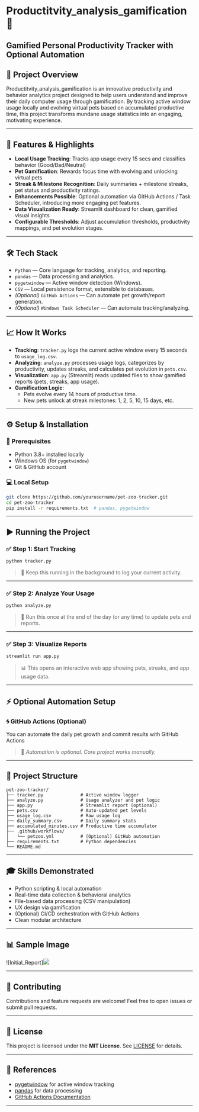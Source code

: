 # Productitvity_analysis_gamification 🐾  
Gamified Personal Productivity Tracker with Optional Automation
---

## 🚀 Project Overview  
Productitvity_analysis_gamification is an innovative productivity and behavior analytics project designed to help users understand and improve their daily computer usage through gamification. By tracking active window usage locally and evolving virtual pets based on accumulated productive time, this project transforms mundane usage statistics into an engaging, motivating experience.

---

## 🎯 Features & Highlights

- **Local Usage Tracking**: Tracks app usage every 15 secs and classifies behavior (Good/Bad/Neutral) 
- **Pet Gamification**: Rewards focus time with evolving and unlocking virtual pets 
- **Streak & Milestone Recognition**: Daily summaries + milestone streaks, pet status and productivity ratings. 
- **Enhancements Possible**: Optional automation via GitHub Actions / Task Scheduler, introducing more engaging pet features. 
- **Data Visualization Ready**: Streamlit dashboard for clean, gamified visual insights
- **Configurable Thresholds**: Adjust accumulation thresholds, productivity mappings, and pet evolution stages.  

---

## 🛠 Tech Stack

- `Python` — Core language for tracking, analytics, and reporting.  
- `pandas` — Data processing and analytics.  
- `pygetwindow` — Active window detection (Windows).  
- `CSV` — Local persistence format, extensible to databases.  
- *(Optional)* `GitHub Actions` — Can automate pet growth/report generation.  
- *(Optional)* `Windows Task Scheduler` — Can automate tracking/analyzing.  

---

## 📈 How It Works

- **Tracking**: `tracker.py` logs the current active window every 15 seconds to `usage_log.csv`.  
- **Analyzing**: `analyze.py` processes usage logs, categorizes by productivity, updates streaks, and calculates pet evolution in `pets.csv`.  
- **Visualization**: `app.py` (Streamlit) reads updated files to show gamified reports (pets, streaks, app usage).  
- **Gamification Logic**:  
  - Pets evolve every 14 hours of productive time.  
  - New pets unlock at streak milestones: 1, 2, 5, 10, 15 days, etc.  

---

## ⚙️ Setup & Installation

### 🔧 Prerequisites

- Python 3.8+ installed locally  
- Windows OS (for `pygetwindow`)  
- Git & GitHub account  

### 💻 Local Setup

```bash
git clone https://github.com/yourusername/pet-zoo-tracker.git
cd pet-zoo-tracker
pip install -r requirements.txt  # pandas, pygetwindow
````

---

## ▶️ Running the Project

### ✅ Step 1: Start Tracking

```bash
python tracker.py
```

> 🔁 Keep this running in the background to log your current activity.

---

### ✅ Step 2: Analyze Your Usage

```bash
python analyze.py
```

> 🧠 Run this once at the end of the day (or any time) to update pets and reports.

---

### ✅ Step 3: Visualize Reports

```bash
streamlit run app.py
```

> 📊 This opens an interactive web app showing pets, streaks, and app usage data.

---

## ⚡ Optional Automation Setup

### 🌀 GitHub Actions (Optional)

You can automate the daily pet growth and commit results with GitHub Actions
> 🧪 *Automation is optional. Core project works manually.*

---

## 📁 Project Structure

```
pet-zoo-tracker/
├── tracker.py              # Active window logger
├── analyze.py              # Usage analyzer and pet logic
├── app.py                  # Streamlit report (optional)
├── pets.csv                # Auto-updated pet levels
├── usage_log.csv           # Raw usage log
├── daily_summary.csv       # Daily summary stats
├── accumulated_minutes.csv # Productive time accumulator
├── .github/workflows/
│   └── petzoo.yml          # (Optional) GitHub automation
├── requirements.txt        # Python dependencies
└── README.md
```

---

## 🎓 Skills Demonstrated

* Python scripting & local automation
* Real-time data collection & behavioral analytics
* File-based data processing (CSV manipulation)
* UX design via gamification
* (Optional) CI/CD orchestration with GitHub Actions
* Clean modular architecture

---

## 📊 Sample Image

![Initial_Report]<img src="Initial_Report_Image.png">

---

## 🤝 Contributing

Contributions and feature requests are welcome! Feel free to open issues or submit pull requests.

---

## 📜 License

This project is licensed under the **MIT License**. See [LICENSE](LICENSE) for details.

---

## 🔗 References

* [pygetwindow](https://github.com/asweigart/pygetwindow) for active window tracking
* [pandas](https://pandas.pydata.org/) for data processing
* [GitHub Actions Documentation](https://docs.github.com/en/actions)

---

